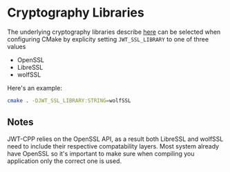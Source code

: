 # Cryptography Libraries

The underlying cryptography libraries describe [here](../README.md#ssl-compatibility) can be selected when configuring CMake by
explicity setting `JWT_SSL_LIBRARY` to one of three values

- OpenSSL
- LibreSSL
- wolfSSL

Here's an example:

```sh
cmake . -DJWT_SSL_LIBRARY:STRING=wolfSSL 
```

## Notes

JWT-CPP relies on the OpenSSL API, as a result both LibreSSL and wolfSSL need to include their respective compatability layers.
Most system already have OpenSSL so it's important to make sure when compiling you application only the correct one is used.
